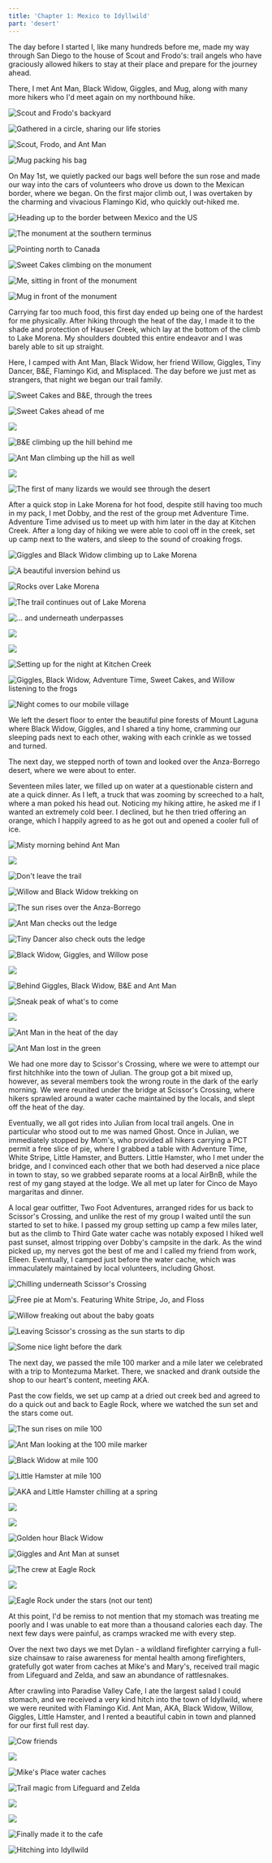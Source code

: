 ```yaml
---
title: 'Chapter 1: Mexico to Idyllwild'
part: 'desert'
---
```


<script lang="ts">
import Images from '$lib/components/Images.svelte';
</script>

The day before I started I, like many hundreds before me, made my way through San Diego to the house of Scout and
Frodo's: trail angels who have graciously allowed hikers to stay at their place and prepare for the journey ahead.

There, I met Ant Man, Black Widow, Giggles, and Mug, along with many more hikers who I'd meet again on my
northbound hike.

![Scout and Frodo's backyard](https://imagedelivery.net/dYSa6ZWs-G98WVtkaZGBFQ/f23ec8fe-c913-4ba5-ade3-37bfcec5db00/public)

![Gathered in a circle, sharing our life stories](https://imagedelivery.net/dYSa6ZWs-G98WVtkaZGBFQ/a031ae75-0e70-476e-afb1-99e51c82cb00/public)

![Scout, Frodo, and Ant Man](https://imagedelivery.net/dYSa6ZWs-G98WVtkaZGBFQ/3eadd0ae-587e-4461-424e-3b389a8c4700/public)

![Mug packing his bag](https://imagedelivery.net/dYSa6ZWs-G98WVtkaZGBFQ/38bccd3d-db6d-4820-ce9f-6b07a4d04b00/public)

On May 1st, we quietly packed our bags well before the sun rose and made our way into the cars of volunteers who drove
us down to the Mexican border, where we began. On the first major climb out, I was overtaken by the charming and
vivacious Flamingo Kid, who quickly out-hiked me.

![Heading up to the border between Mexico and the US](https://imagedelivery.net/dYSa6ZWs-G98WVtkaZGBFQ/75710689-2654-4d0f-db9a-8e53ccd47700/public)

![The monument at the southern terminus](https://imagedelivery.net/dYSa6ZWs-G98WVtkaZGBFQ/05a03bac-7d45-4a09-d91b-0e3d05bc0200/public)

![Pointing north to Canada](https://imagedelivery.net/dYSa6ZWs-G98WVtkaZGBFQ/454cc833-8a25-4b1c-2ae9-1ee3d17ee800/public)

![Sweet Cakes climbing on the monument](https://imagedelivery.net/dYSa6ZWs-G98WVtkaZGBFQ/c9c4790d-f821-4417-436f-af39c4cd7e00/public)

![Me, sitting in front of the monument](https://imagedelivery.net/dYSa6ZWs-G98WVtkaZGBFQ/f1d53249-b779-4a91-ba0c-9447c93b0500/public)

![Mug in front of the monument](https://imagedelivery.net/dYSa6ZWs-G98WVtkaZGBFQ/a16a7f93-ba6e-4e0b-dfba-cecfc74df900/public)

Carrying far too much food, this first day ended up being one of the hardest for me physically. After
hiking through the heat of the day, I
made it to the shade and protection of Hauser Creek, which lay at the bottom of the climb to Lake Morena. My shoulders
doubted this entire endeavor and I was barely able to sit up straight.

Here, I camped with Ant Man, Black Widow, her friend Willow, Giggles, Tiny Dancer, B&E,
Flamingo Kid, and Misplaced. The day before we just met as strangers, that night we began our trail family.

![Sweet Cakes and B&E, through the trees](https://imagedelivery.net/dYSa6ZWs-G98WVtkaZGBFQ/8c448d82-6d07-44b5-496c-6d03e0447c00/public)

![Sweet Cakes ahead of me](https://imagedelivery.net/dYSa6ZWs-G98WVtkaZGBFQ/6d4acfb9-4f51-4f45-8198-d04231cde900/public)

![](https://imagedelivery.net/dYSa6ZWs-G98WVtkaZGBFQ/4af6bb92-02cb-48ac-514f-60d813068c00/public)

![B&E climbing up the hill behind me](https://imagedelivery.net/dYSa6ZWs-G98WVtkaZGBFQ/28827d5c-8757-4c8c-320b-334ddc592400/public)

![Ant Man climbing up the hill as well](https://imagedelivery.net/dYSa6ZWs-G98WVtkaZGBFQ/6c8cd808-b39b-417a-5833-781d17a18700/public)

![](https://imagedelivery.net/dYSa6ZWs-G98WVtkaZGBFQ/6b5cdab5-f2bc-4cbd-6ea6-0021997b1300/public)

![The first of many lizards we would see through the desert](https://imagedelivery.net/dYSa6ZWs-G98WVtkaZGBFQ/981e1dc5-0161-45fe-4bcf-15b9493c5500/public)

After a quick stop in Lake Morena for hot food, despite still having too much in my pack, I met Dobby, and the rest of
the group met Adventure Time. Adventure Time advised us to meet up with him later in the day at Kitchen Creek.
After a long day of hiking we were able
to cool off in the creek, set up camp next to the waters, and sleep to the sound of croaking
frogs.

![Giggles and Black Widow climbing up to Lake Morena](https://imagedelivery.net/dYSa6ZWs-G98WVtkaZGBFQ/d18c7c31-11e1-45e4-a2cd-35122c29d200/public)

![A beautiful inversion behind us](https://imagedelivery.net/dYSa6ZWs-G98WVtkaZGBFQ/8001031c-939b-4d89-57a8-e271acb34700/public)

![Rocks over Lake Morena](https://imagedelivery.net/dYSa6ZWs-G98WVtkaZGBFQ/f633ed6e-8f15-4ccd-0c79-b1b7cef39e00/public)

![The trail continues out of Lake Morena](https://imagedelivery.net/dYSa6ZWs-G98WVtkaZGBFQ/c941dd2d-8424-44c8-1c63-d282730da200/public)

![... and underneath underpasses](https://imagedelivery.net/dYSa6ZWs-G98WVtkaZGBFQ/ea91391b-10ff-4e17-63dc-659de5c40000/public)

![](https://imagedelivery.net/dYSa6ZWs-G98WVtkaZGBFQ/2122c67b-0030-48aa-9d2a-2ebba6f1a900/public)

![](https://imagedelivery.net/dYSa6ZWs-G98WVtkaZGBFQ/18142576-ed0a-47b8-78c6-862298251500/public)

![Setting up for the night at Kitchen Creek](https://imagedelivery.net/dYSa6ZWs-G98WVtkaZGBFQ/87574919-83e1-4fa8-37d1-bcc1e5e94100/public)

![Giggles, Black Widow, Adventure Time, Sweet Cakes, and Willow listening to the frogs](https://imagedelivery.net/dYSa6ZWs-G98WVtkaZGBFQ/f745ddbb-317a-4d35-f0a3-2addea032b00/public)

![Night comes to our mobile village](https://imagedelivery.net/dYSa6ZWs-G98WVtkaZGBFQ/a7fc6725-7106-4dea-a297-d600eac1ad00/public)

We left the desert floor to enter the beautiful pine forests of Mount Laguna where Black Widow, Giggles, and I shared a
tiny home, cramming our sleeping pads next to each other, waking with each crinkle as we tossed and turned.

The next day, we stepped north of town and looked over the Anza-Borrego desert, where we were about to enter.

Seventeen miles later, we filled up on water at a questionable cistern and ate a quick dinner. As I left, a truck that
was zooming by screeched to a halt, where a man poked his head out. Noticing my hiking attire, he asked me if I wanted
an extremely cold beer. I declined, but he then tried offering an orange, which I happily agreed to as he got out and
opened a cooler full of ice.

![Misty morning behind Ant Man](https://imagedelivery.net/dYSa6ZWs-G98WVtkaZGBFQ/e9d47dd3-84c3-4f68-ff47-c50ad3759b00/public)

![](https://imagedelivery.net/dYSa6ZWs-G98WVtkaZGBFQ/96466101-17cd-4255-78c0-1ac75312bd00/public)

![Don't leave the trail](https://imagedelivery.net/dYSa6ZWs-G98WVtkaZGBFQ/64f3bcd5-0941-40d1-e165-5593cb5bba00/public)

![Willow and Black Widow trekking on](https://imagedelivery.net/dYSa6ZWs-G98WVtkaZGBFQ/7cdaf5e9-1dfd-4c30-eef9-c1e576e07a00/public)

![The sun rises over the Anza-Borrego](https://imagedelivery.net/dYSa6ZWs-G98WVtkaZGBFQ/6b9c0e93-c7b8-4f59-c14e-9551391b0a00/public)

![Ant Man checks out the ledge](https://imagedelivery.net/dYSa6ZWs-G98WVtkaZGBFQ/69a04a09-956c-44ae-6ce2-d9f4ce3e8c00/public)

![Tiny Dancer also check outs the ledge](https://imagedelivery.net/dYSa6ZWs-G98WVtkaZGBFQ/42e65fee-e34a-48bd-bc5a-12d2c5b89f00/public)

![Black Widow, Giggles, and Willow pose](https://imagedelivery.net/dYSa6ZWs-G98WVtkaZGBFQ/9ee08772-fbeb-484b-facb-cbd42074e000/public)

![](https://imagedelivery.net/dYSa6ZWs-G98WVtkaZGBFQ/68865cca-3636-45ad-1d74-7f84ad8f7800/public)

![Behind Giggles, Black Widow, B&E and Ant Man](https://imagedelivery.net/dYSa6ZWs-G98WVtkaZGBFQ/83fa9a73-e96b-414b-3cda-f4d98b47c900/public)

![Sneak peak of what's to come](https://imagedelivery.net/dYSa6ZWs-G98WVtkaZGBFQ/9fb5b544-e328-4637-742b-b8906d4acd00/public)

![](https://imagedelivery.net/dYSa6ZWs-G98WVtkaZGBFQ/2aa271da-e502-463b-c19a-6fa190cc1900/public)

![Ant Man in the heat of the day](https://imagedelivery.net/dYSa6ZWs-G98WVtkaZGBFQ/23ebe80a-e825-4b6f-1e70-f4d22c4f2900/public)

![Ant Man lost in the green](https://imagedelivery.net/dYSa6ZWs-G98WVtkaZGBFQ/444b220a-c115-43f5-75f9-aa6a59691600/public)

We had one more day to Scissor's Crossing, where we were to attempt our first hitchhike into the town of Julian. The
group got a bit mixed up, however, as several members took the wrong route in the dark of the early morning. We were reunited
under the bridge at Scissor's Crossing, where hikers sprawled around a water cache maintained by the locals, and slept
off the heat of the day.

Eventually, we all got rides into Julian from local trail angels. One in particular who stood out to me was named Ghost.
Once in Julian, we immediately stopped by Mom's, who provided all hikers carrying a PCT permit a free slice of pie,
where I grabbed a table with Adventure Time, White Stripe, Little Hamster, and Butters. Little Hamster, who I met under
the bridge, and I convinced each other that we both had deserved a nice place in town to stay, so we grabbed separate
rooms at a local AirBnB, while the rest of my gang stayed at the lodge. We all met up later for Cinco de Mayo margaritas
and dinner.

A local gear outfitter, Two Foot Adventures, arranged rides for us back to Scissor's Crossing, and unlike the rest of my
group I waited until the sun started to set to hike. I passed my group setting up camp a few miles later, but as the
climb to Third Gate water cache was notably exposed I hiked well past sunset, almost tripping over Dobby's campsite in
the dark. As the wind picked up, my nerves got the best of me and I called my friend from work, Elleen. Eventually, I
camped just before the water cache, which was immaculately maintained by local volunteers, including Ghost.

![Chilling underneath Scissor's Crossing](https://imagedelivery.net/dYSa6ZWs-G98WVtkaZGBFQ/46b70ae7-b6ad-455b-f8fd-2bc624c88f00/public)

![Free pie at Mom's. Featuring White Stripe, Jo, and Floss](https://imagedelivery.net/dYSa6ZWs-G98WVtkaZGBFQ/01b4885a-fe36-4ab4-4331-9b907cd71700/public)

![Willow freaking out about the baby goats](https://imagedelivery.net/dYSa6ZWs-G98WVtkaZGBFQ/a2cccd1c-667c-4ccd-2473-e8c26fbb8600/public)

![Leaving Scissor's crossing as the sun starts to dip](https://imagedelivery.net/dYSa6ZWs-G98WVtkaZGBFQ/8ddac9d2-bccb-475e-8521-3edc46fb6200/public)

![Some nice light before the dark](https://imagedelivery.net/dYSa6ZWs-G98WVtkaZGBFQ/d73f4e37-deae-4594-58a1-95cd39620400/public)

The next day, we passed the mile 100 marker and a mile later we celebrated with a trip to Montezuma Market. There, we
snacked and drank outside the shop to our heart's content, meeting AKA.

Past the cow fields, we set up camp at a dried out creek bed and agreed to do a quick out and back to Eagle Rock, where
we watched the sun set and the stars come out.

![The sun rises on mile 100](https://imagedelivery.net/dYSa6ZWs-G98WVtkaZGBFQ/365e6730-ef28-45a0-06f7-ef6fbb4f4100/public)

![Ant Man looking at the 100 mile marker](https://imagedelivery.net/dYSa6ZWs-G98WVtkaZGBFQ/9d784235-f026-41df-9bd3-293253a9d200/public)

![Black Widow at mile 100](https://imagedelivery.net/dYSa6ZWs-G98WVtkaZGBFQ/dba9594d-da4b-4097-de46-e8e2a59a5d00/public)

![Little Hamster at mile 100](https://imagedelivery.net/dYSa6ZWs-G98WVtkaZGBFQ/b974dcd6-7362-4700-25fa-93b9d30c0f00/public)

![AKA and Little Hamster chilling at a spring](https://imagedelivery.net/dYSa6ZWs-G98WVtkaZGBFQ/99d64822-5bc8-4087-fd88-b038ff300b00/public)

![](https://imagedelivery.net/dYSa6ZWs-G98WVtkaZGBFQ/46b77943-da59-4d7e-7bad-b8fe919a6c00/public)

![](https://imagedelivery.net/dYSa6ZWs-G98WVtkaZGBFQ/1f8e6141-f442-46fc-8f77-9341d2e09e00/public)

![Golden hour Black Widow](https://imagedelivery.net/dYSa6ZWs-G98WVtkaZGBFQ/abe14750-55b1-4684-fcb6-bbffdde7aa00/public)

![Giggles and Ant Man at sunset](https://imagedelivery.net/dYSa6ZWs-G98WVtkaZGBFQ/10f36b5b-daea-4e47-49d5-7837de844100/public)

![The crew at Eagle Rock](https://imagedelivery.net/dYSa6ZWs-G98WVtkaZGBFQ/9e06ce9a-ee5f-47b5-542b-d73de10fb100/public)

![](https://imagedelivery.net/dYSa6ZWs-G98WVtkaZGBFQ/77be58f1-4991-4446-8c65-cfb25a3d8900/public)

![Eagle Rock under the stars (not our tent)](https://imagedelivery.net/dYSa6ZWs-G98WVtkaZGBFQ/993c133a-5d65-409f-a9f5-ea48405afb00/public)

At this point, I'd be remiss to not mention that my stomach was treating me poorly and I was unable to eat more than a
thousand calories each day. The next few days were painful, as cramps wracked me with every step.

Over the next two days we met Dylan - a wildland firefighter carrying a full-size chainsaw to raise awareness for mental
health among firefighters, gratefully got water from caches at Mike's and Mary's, received trail magic from Lifeguard
and Zelda, and saw an abundance of rattlesnakes.

After crawling into Paradise Valley Cafe, I ate the largest salad I could stomach, and we received a very kind hitch
into the town of Idyllwild, where we were reunited with Flamingo Kid. Ant Man, AKA, Black Widow, Willow, Giggles, Little
Hamster, and I rented a beautiful cabin in town and planned for our first full rest day.

![Cow friends](https://imagedelivery.net/dYSa6ZWs-G98WVtkaZGBFQ/83220578-cd66-4966-f333-8ecbb9749500/public)

![](https://imagedelivery.net/dYSa6ZWs-G98WVtkaZGBFQ/c3ad2a25-2759-4492-5350-95500632fc00/public)

![Mike's Place water caches](https://imagedelivery.net/dYSa6ZWs-G98WVtkaZGBFQ/12eaea8f-0640-4976-a644-505bbef5d500/public)

![Trail magic from Lifeguard and Zelda](https://imagedelivery.net/dYSa6ZWs-G98WVtkaZGBFQ/6a2b0f84-c9c7-494a-ef4b-0cefdd60d400/public)

![](https://imagedelivery.net/dYSa6ZWs-G98WVtkaZGBFQ/005d055f-5ced-4c61-751c-562f28345600/public)

![](https://imagedelivery.net/dYSa6ZWs-G98WVtkaZGBFQ/ebd8713e-ec0f-45f6-a352-a77934e9be00/public)

![Finally made it to the cafe](https://imagedelivery.net/dYSa6ZWs-G98WVtkaZGBFQ/c4237b18-6468-4946-0b8c-cc7640de1100/public)

![Hitching into Idyllwild](https://imagedelivery.net/dYSa6ZWs-G98WVtkaZGBFQ/0c892eed-de36-433e-1c76-45cb01c54b00/public)
